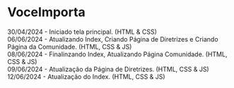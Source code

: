 # VoceImporta

30/04/2024 - Iniciado tela principal. (HTML & CSS)
<br>
06/06/2024 - Atualizando Index, Criando Página de Diretrizes e Criando Página da Comunidade. (HTML, CSS & JS)
<br>
08/06/2024 - Finalinzando Index, Atualizando Página Comunidade. (HTML, CSS & JS)
<br>
09/06/2024 - Atualização da Página de Diretrizes. (HTML, CSS & JS)
<br>
12/06/2024 - Atualização do Index. (HTML, CSS & JS)
